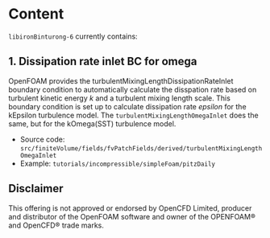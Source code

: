 # Content
`libironBinturong-6` currently contains:

## 1. Dissipation rate inlet BC for omega
OpenFOAM provides the turbulentMixingLengthDissipationRateInlet boundary
condition to automatically calculate the disspation rate based on turbulent
kinetic energy _k_ and a turbulent mixing length scale. This boundary condition
is set up to calculate dissipation rate _epsilon_ for the kEpsilon turbulence
model. The `turbulentMixingLengthOmegaInlet` does the same, but for the
kOmega(SST) turbulence model.

- Source code: `src/finiteVolume/fields/fvPatchFields/derived/turbulentMixingLengthOmegaInlet`
- Example: `tutorials/incompressible/simpleFoam/pitzDaily`


## Disclaimer
This offering is not approved or endorsed by OpenCFD Limited, producer and
distributor of the OpenFOAM software and owner of the OPENFOAM® and OpenCFD®
trade marks.
